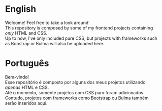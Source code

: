 # English
Welcome! Feel free to take a look around!<br>
This repository is composed by some of my frontend projects containing _only_ HTML and CSS.<br>
Up to now, I've only included pure CSS, but projects with frameworks such as Boostrap or Bulma will also be uploaded here.

# Português
Bem-vindo!<br>
Esse repositório é composto por alguns dos meus projetos utilizando _apenas_ HTML e CSS.<br>
Até o momento, somente projetos com CSS puro foram adicionados. Contudo, projetos com frameworks como Bootstrap ou Bulma também serão inseridos aqui.
